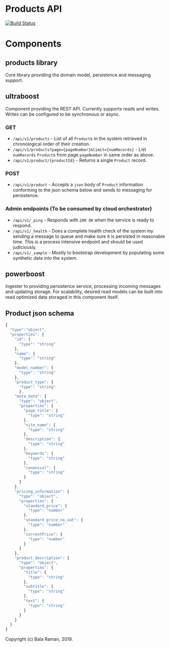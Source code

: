 # Products API

[![Build Status](https://travis-ci.com/vrbala/products-api.svg?branch=master)](https://travis-ci.com/vrbala/products-api)


# Components

## products library
Core library providing the domain model, persistence and messaging support.

## ultraboost
Component providing the REST API. Currently supports reads and writes. Writes can be configured to be synchronous or async.

### GET
- `/api/v1/products` - List of all `Product`s in the system retrieved in chronological order of their creation.
- `/api/v1/products?page={pageNumber}&limit={numRecords}` - List `numRecords` `Product`s from page `pageNumber` in same order as above.
- `/api/v1/product/{productId}` - Returns a single `Product` record.

### POST
- `/api/v1/product` - Accepts a `json` body of `Product` information conforming to the json schema below and sends to messaging for persistence.

### Admin endpoints (To be consumed by cloud orchestrator)
- `/api/v1/_ping` - Responds with `200 OK` when the service is ready to respond. 
- `/api/v1/_health` - Does a complete health check of the system my sending a message to queue and make sure it is persisted in reasonable time. This is a process intensive endpoint and should be used judiciously.
- `/api/v1/_sample` - Mostly to bootstrap development by populating some synthetic data into the system.


## powerboost
Ingester to providing persistence service, processing incoming messages and updating storage. For scalability, desired read models can be built into read optimized data storaged in this component itself.

## Product json schema 
```javascript
{
  "type":"object",
  "properties": {
    "id": {
      "type": "string"
    },
    "name": {
      "type": "string"
    },
    "model_number": {
      "type": "string"
    },
    "product_type": {
      "type": "string"
      },
    "meta_data": {
      "type": "object",
      "properties": {
        "page_title": {
          "type": "string"
        },
        "site_name": {
          "type": "string"
        },
        "description": {
          "type": "string"
        },
        "keywords": {
          "type": "string"
        },
        "canonical": {
          "type": "string"
        }
      }
    },
    "pricing_information": {
      "type": "object",
      "properties": {
        "standard_price": {
          "type": "number"
        },
        "standard_price_no_vat": {
          "type": "number"
        },
        "currentPrice": {
          "type": "number"
        }        
      }
    },
    "product_description": {
      "type": "object",
      "properties": {
        "title": {
          "type": "string"
        },
        "subtitle": {
          "type": "string"
        },
        "text": {
          "type": "string"
        }
      }
    }
  }
}
```

Copyright (c) Bala Raman, 2019.
